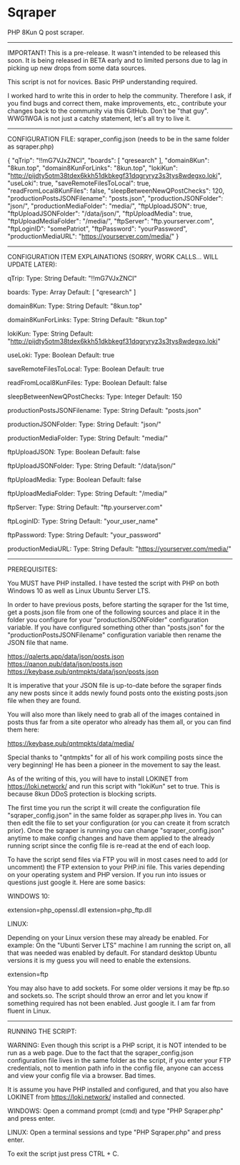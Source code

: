 # Sqraper
PHP 8Kun Q post scraper.

-----------------

IMPORTANT! This is a pre-release. It wasn't intended to be released this soon. It is being released in BETA early and to
limited persons due to lag in picking up new drops from some data sources.

This script is not for novices. Basic PHP understanding required.

I worked hard to write this in order to help the community. Therefore I ask, if you find bugs and correct them, make
improvements, etc., contribute your changes back to the community via this GitHub. Don't be "that guy". WWG1WGA is not
just a catchy statement, let's all try to live it.

-----------------

CONFIGURATION FILE: sqraper_config.json (needs to be in the same folder as sqraper.php)

{
  "qTrip": "!!mG7VJxZNCI",
  "boards": [
    "qresearch"
  ],
  "domain8Kun": "8kun.top",
  "domain8KunForLinks": "8kun.top",
  "lokiKun": "http://pijdty5otm38tdex6kkh51dkbkegf31dqgryryz3s3tys8wdegxo.loki",
  "useLoki": true,
  "saveRemoteFilesToLocal": true,
  "readFromLocal8KunFiles": false,
  "sleepBetweenNewQPostChecks": 120,
  "productionPostsJSONFilename": "posts.json",
  "productionJSONFolder": "json/",
  "productionMediaFolder": "media/",
  "ftpUploadJSON": true,
  "ftpUploadJSONFolder": "/data/json/",
  "ftpUploadMedia": true,
  "ftpUploadMediaFolder": "/media/",
  "ftpServer": "ftp.yourserver.com",
  "ftpLoginID": "somePatriot",
  "ftpPassword": "yourPassword",
  "productionMediaURL": "https://yourserver.com/media/"
}

-----------------

CONFIGURATION ITEM EXPLAINATIONS (SORRY, WORK CALLS... WILL UPDATE LATER):

  qTrip:
    Type: String
    Default: "!!mG7VJxZNCI"
    
  boards:
    Type: Array
    Default: [
      "qresearch"
    ]
    
  domain8Kun:
    Type: String
    Default: "8kun.top"
    
  domain8KunForLinks:
    Type: String
    Default: "8kun.top"
    
  lokiKun:
    Type: String
    Default: "http://pijdty5otm38tdex6kkh51dkbkegf31dqgryryz3s3tys8wdegxo.loki"

  useLoki:
    Type: Boolean
    Default: true
    
  saveRemoteFilesToLocal:
    Type: Boolean
    Default: true
    
  readFromLocal8KunFiles:
    Type: Boolean
    Default: false
    
  sleepBetweenNewQPostChecks:
    Type: Integer
    Default: 150
    
  productionPostsJSONFilename:
    Type: String
    Default: "posts.json"
    
  productionJSONFolder:
    Type: String
    Default: "json/"
    
  productionMediaFolder:
    Type: String
    Default: "media/"
    
  ftpUploadJSON:
    Type: Boolean
    Default: false
  
  ftpUploadJSONFolder:
    Type: String
    Default: "/data/json/"
    
  ftpUploadMedia:
    Type: Boolean
    Default: false
    
  ftpUploadMediaFolder:
    Type: String
    Default: "/media/"
    
  ftpServer:
    Type: String
    Default: "ftp.yourserver.com"
    
  ftpLoginID:
    Type: String
    Default: "your_user_name"
    
  ftpPassword:
    Type: String
    Default: "your_password"
    
  productionMediaURL:
    Type: String
    Default: "https://yourserver.com/media/"

-----------------

PREREQUISITES:

You MUST have PHP installed. I have tested the script with PHP on both Windows 10 as well as Linux Ubuntu Server LTS.

In order to have previous posts, before starting the sqraper for the 1st time, get a posts.json file from one of the
following sources and place it in the folder you configure for your "productionJSONFolder" configuration variable.
If you have configured something other than "posts.json" for the "productionPostsJSONFilename" configuration variable
then rename the JSON file that name.

https://qalerts.app/data/json/posts.json
https://qanon.pub/data/json/posts.json
https://keybase.pub/qntmpkts/data/json/posts.json

It is imperative that your JSON file is up-to-date before the sqraper finds any new posts since it adds newly found
posts onto the existing posts.json file when they are found.

You will also more than likely need to grab all of the images contained in posts thus far from a site operator who
already has them all, or you can find them here:

https://keybase.pub/qntmpkts/data/media/

Special thanks to "qntmpkts" for all of his work compiling posts since the very beginning! He has been a pioneer in
the movement to say the least. 

As of the writing of this, you will have to install LOKINET from https://loki.network/ and run this script with "lokiKun"
set to true. This is because 8kun DDoS protection is blocking scripts.

The first time you run the script it will create the configuration file "sqraper_config.json" in the same folder as
sqraper.php lives in. You can then edit the file to set your configuration (or you can create it from scratch prior).
Once the sqraper is running you can change "sqraper_config.json" anytime to make config changes and have them applied
to the already running script since the config file is re-read at the end of each loop.

To have the script send files via FTP you will in most cases need to add (or uncomment) the FTP extension to your PHP.ini
file. This varies depending on your operating system and PHP version. If you run into issues or questions just google it.
Here are some basics:

WINDOWS 10:

  extension=php_openssl.dll
  extension=php_ftp.dll

LINUX:

  Depending on your Linux version these may already be enabled. For example: On the "Ubunti Server LTS" machine I am
  running the script on, all that was needed was enabled by default. For standard desktop Ubuntu versions it is my
  guess you will need to enable the extensions.
  
  extension=ftp
  
  You may also have to add sockets. For some older versions it may be ftp.so and sockets.so. The script should
  throw an error and let you know if something required has not been enabled. Just google it. I am far from fluent
  in Linux.

-----------------

RUNNING THE SCRIPT:

WARNING: Even though this script is a PHP script, it is NOT intended to be run as a web page. Due to the fact that the
sqraper_config.json configuration file lives in the same folder as the script, if you enter your FTP credentials, not
to mention path info in the config file, anyone can access and view your config file via a browser. Bad times.

It is assume you have PHP installed and configured, and that you also have LOKINET from https://loki.network/ installed
and connected.

  WINDOWS: Open a command prompt (cmd) and type "PHP Sqraper.php" and press enter.
  
  LINUX: Open a terminal sessions and type "PHP Sqraper.php" and press enter.

To exit the script just press CTRL + C.

